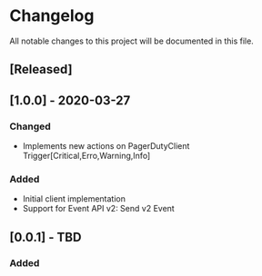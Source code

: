 # Changelog

All notable changes to this project will be documented in this file.


## [Released]

## [1.0.0] - 2020-03-27
### Changed
- Implements new actions on PagerDutyClient Trigger[Critical,Erro,Warning,Info]

### Added

- Initial client implementation
- Support for Event API v2: Send v2 Event

## [0.0.1] - TBD

### Added